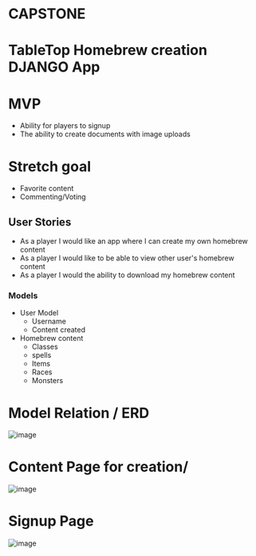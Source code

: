 # CAPSTONE
# TableTop Homebrew creation DJANGO App

# MVP
- Ability for players to signup
- The ability to create documents with image uploads

# Stretch goal
- Favorite content
- Commenting/Voting


## User Stories
- As a player I would like an app where I can create my own homebrew content
- As a player I would like to be able to view other user's homebrew content
- As a player I would the ability to download my homebrew content

### Models
- User Model
    - Username
    - Content created
- Homebrew content
    - Classes
    - spells
    - Items
    - Races
    - Monsters

# Model Relation / ERD

![image](https://user-images.githubusercontent.com/96030603/157112291-ba8356c3-9585-4b4e-8f7b-6bd6b4bcccc4.png)


# Content Page for creation/

![image](https://user-images.githubusercontent.com/96030603/156942635-57bab00c-8074-4b74-8792-800afb8f39b3.png)

# Signup Page

![image](https://user-images.githubusercontent.com/96030603/156942719-20d4ee97-5e69-4563-83d2-808ba255234e.png)


